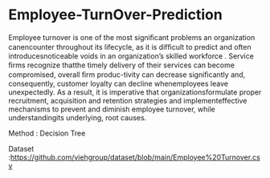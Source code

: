 # Employee-TurnOver-Prediction

Employee turnover is one of the most signiﬁcant problems an organization canencounter throughout its lifecycle, as it is difﬁcult to predict and often introducesnoticeable voids in an organization’s skilled workforce . Service ﬁrms recognize thatthe timely delivery of their services can become compromised, overall ﬁrm produc-tivity can decrease signiﬁcantly and, consequently, customer loyalty can decline whenemployees leave unexpectedly.
As a result, it is imperative that organizationsformulate proper recruitment, acquisition and retention strategies and implementeffective mechanisms to prevent and diminish employee turnover, while understandingits underlying, root causes.

Method : Decision Tree

Dataset :https://github.com/viehgroup/dataset/blob/main/Employee%20Turnover.csv
